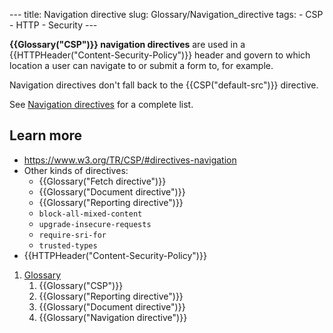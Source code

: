 --- title: Navigation directive slug: Glossary/Navigation\_directive tags: - CSP - HTTP - Security ---

**{{Glossary("CSP")}} navigation directives** are used in a {{HTTPHeader("Content-Security-Policy")}} header and govern to which location a user can navigate to or submit a form to, for example.

Navigation directives don't fall back to the {{CSP("default-src")}} directive.

See [Navigation directives](/en-US/docs/Web/HTTP/Headers/Content-Security-Policy#navigation_directives) for a complete list.

Learn more
----------

-   <https://www.w3.org/TR/CSP/#directives-navigation>
-   Other kinds of directives:
    -   {{Glossary("Fetch directive")}}
    -   {{Glossary("Document directive")}}
    -   {{Glossary("Reporting directive")}}
    -   `block-all-mixed-content`
    -   `upgrade-insecure-requests`
    -   `require-sri-for`
    -   `trusted-types`
-   {{HTTPHeader("Content-Security-Policy")}}

1.  [Glossary](/en-US/docs/Glossary)
    1.  {{Glossary("CSP")}}
    2.  {{Glossary("Reporting directive")}}
    3.  {{Glossary("Document directive")}}
    4.  {{Glossary("Navigation directive")}}
